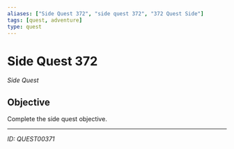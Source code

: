 ```yaml
---
aliases: ["Side Quest 372", "side quest 372", "372 Quest Side"]
tags: [quest, adventure]
type: quest
---
```


# Side Quest 372

*Side Quest*

## Objective
Complete the side quest objective.

---
*ID: QUEST00371*